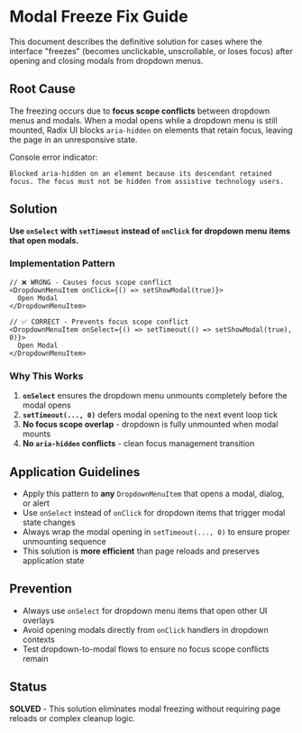 # Modal Freeze Fix Guide

This document describes the definitive solution for cases where the interface "freezes" (becomes unclickable, unscrollable, or loses focus) after opening and closing modals from dropdown menus.

## Root Cause
The freezing occurs due to **focus scope conflicts** between dropdown menus and modals. When a modal opens while a dropdown menu is still mounted, Radix UI blocks `aria-hidden` on elements that retain focus, leaving the page in an unresponsive state.

Console error indicator:
```
Blocked aria-hidden on an element because its descendant retained focus. The focus must not be hidden from assistive technology users.
```

## Solution
**Use `onSelect` with `setTimeout` instead of `onClick` for dropdown menu items that open modals.**

### Implementation Pattern
```tsx
// ❌ WRONG - Causes focus scope conflict
<DropdownMenuItem onClick={() => setShowModal(true)}>
  Open Modal
</DropdownMenuItem>

// ✅ CORRECT - Prevents focus scope conflict
<DropdownMenuItem onSelect={() => setTimeout(() => setShowModal(true), 0)}>
  Open Modal
</DropdownMenuItem>
```

### Why This Works
1. **`onSelect`** ensures the dropdown menu unmounts completely before the modal opens
2. **`setTimeout(..., 0)`** defers modal opening to the next event loop tick
3. **No focus scope overlap** - dropdown is fully unmounted when modal mounts
4. **No `aria-hidden` conflicts** - clean focus management transition

## Application Guidelines
- Apply this pattern to **any** `DropdownMenuItem` that opens a modal, dialog, or alert
- Use `onSelect` instead of `onClick` for dropdown items that trigger modal state changes
- Always wrap the modal opening in `setTimeout(..., 0)` to ensure proper unmounting sequence
- This solution is **more efficient** than page reloads and preserves application state

## Prevention
- Always use `onSelect` for dropdown menu items that open other UI overlays
- Avoid opening modals directly from `onClick` handlers in dropdown contexts
- Test dropdown-to-modal flows to ensure no focus scope conflicts remain

## Status
**SOLVED** - This solution eliminates modal freezing without requiring page reloads or complex cleanup logic.
